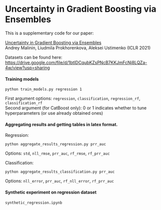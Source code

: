 # Uncertainty in Gradient Boosting via Ensembles

This is a supplementary code for our paper:

[Uncertainty in Gradient Boosting via Ensembles](https://openreview.net/pdf?id=1Jv6b0Zq3qi)
<br>
Andrey Malinin, Liudmila Prokhorenkova, Aleksei Ustimenko (ICLR 2021)

Datasets can be found here: https://drive.google.com/file/d/1btIDCqubKZsPNcB7KKJmFcNj8LQZa-4w/view?usp=sharing

#### Training models

```python train_models.py regression 1```

First argument options: ```regression```, ```classification```, ```regression_rf```, ```classification_rf```
<br>
Second argument (for CatBoost only): 0 or 1 indicates whether to tune hyperparameters (or use already obtained ones)

#### Aggregating results and getting tables in latex format.

Regression:

```python aggregate_results_regression.py prr_auc``` 

Options: ```std```, ```nll_rmse```, ```prr_auc```, ```rf_rmse```, ```rf_prr_auc```

Classification:

```python aggregate_results_classification.py prr_auc```

Options: ```nll_error```, ```prr_auc```, ```rf_nll_error```, ```rf_prr_auc```

#### Synthetic experiment on regression dataset

```synthetic_regression.ipynb```
